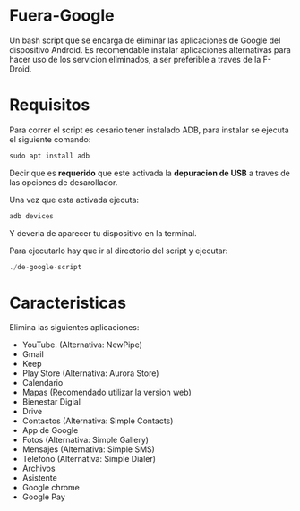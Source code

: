 # Fuera-Google
Un bash script que se encarga de eliminar las aplicaciones de Google del dispositivo Android. Es recomendable instalar aplicaciones alternativas para hacer uso de los servicion eliminados, a ser preferible a traves de la F-Droid.

# Requisitos
Para correr el script es cesario tener instalado ADB, para instalar se ejecuta el siguiente comando:

```java
sudo apt install adb 
```
Decir que es **requerido** que este activada la **depuracion de USB** a traves de las opciones de desarollador.

Una vez que esta activada ejecuta:

```java
adb devices 
```
Y deveria de aparecer tu dispositivo en la terminal.

Para ejecutarlo hay que ir al directorio del script y ejecutar:

```java
./de-google-script
```
# Caracteristicas
Elimina las siguientes aplicaciones:

- YouTube. (Alternativa: NewPipe)
- Gmail
- Keep
- Play Store (Alternativa: Aurora Store)
- Calendario
- Mapas (Recomendado utilizar la version web)
- Bienestar Digial
- Drive
- Contactos (Alternativa: Simple Contacts)
- App de Google
- Fotos (Alternativa: Simple Gallery)
- Mensajes (Alternativa: Simple SMS)
- Telefono (Alternativa: Simple Dialer)
- Archivos
- Asistente
- Google chrome
- Google Pay
